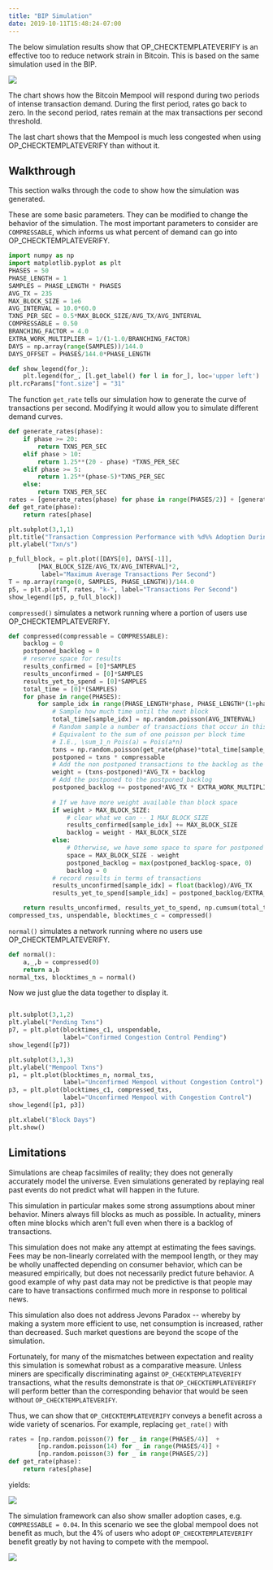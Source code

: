 ```yaml
---
title: "BIP Simulation"
date: 2019-10-11T15:48:24-07:00
---
```

The below simulation results show that OP_CHECKTEMPLATEVERIFY is an effective too to
reduce network strain in Bitcoin. This is based on the same simulation used in the BIP.

![](simulation.png)

The chart shows how the Bitcoin Mempool will respond during two periods of intense transaction demand. During the first period, rates go back to zero. In the second period, rates remain at the max transactions per second threshold.

The last chart shows that the Mempool is much less congested when using OP_CHECKTEMPLATEVERIFY than without it.


## Walkthrough
This section walks through the code to show how the simulation was generated.




These are some basic parameters. They can be modified to change the behavior of
the simulation. The most important parameters to consider are `COMPRESSABLE`,
which informs us what percent of demand can go into OP_CHECKTEMPLATEVERIFY.
```python
import numpy as np
import matplotlib.pyplot as plt
PHASES = 50
PHASE_LENGTH = 1
SAMPLES = PHASE_LENGTH * PHASES
AVG_TX = 235
MAX_BLOCK_SIZE = 1e6
AVG_INTERVAL = 10.0*60.0
TXNS_PER_SEC = 0.5*MAX_BLOCK_SIZE/AVG_TX/AVG_INTERVAL
COMPRESSABLE = 0.50
BRANCHING_FACTOR = 4.0
EXTRA_WORK_MULTIPLIER = 1/(1-1.0/BRANCHING_FACTOR)
DAYS = np.array(range(SAMPLES))/144.0
DAYS_OFFSET = PHASES/144.0*PHASE_LENGTH

def show_legend(for_):
    plt.legend(for_, [l.get_label() for l in for_], loc='upper left')
plt.rcParams["font.size"] = "31"
```




The function `get_rate` tells our simulation how to generate the curve of transactions per second.
Modifying it would allow you to simulate different demand curves.
```python
def generate_rates(phase):
    if phase >= 20:
        return TXNS_PER_SEC
    elif phase > 10:
        return 1.25**(20 - phase) *TXNS_PER_SEC
    elif phase >= 5:
        return 1.25**(phase-5)*TXNS_PER_SEC
    else:
        return TXNS_PER_SEC
rates = [generate_rates(phase) for phase in range(PHASES/2)] + [generate_rates(phase)*2 for phase in range(PHASES/2)]
def get_rate(phase):
    return rates[phase]

plt.subplot(3,1,1)
plt.title("Transaction Compression Performance with %d%% Adoption During 2 Spikes"%(100*COMPRESSABLE))
plt.ylabel("Txn/s")

p_full_block, = plt.plot([DAYS[0], DAYS[-1]],
        [MAX_BLOCK_SIZE/AVG_TX/AVG_INTERVAL]*2,
         label="Maximum Average Transactions Per Second")
T = np.array(range(0, SAMPLES, PHASE_LENGTH))/144.0
p5, = plt.plot(T, rates, "k-", label="Transactions Per Second")
show_legend([p5, p_full_block])
```
`compressed()` simulates a network running where a portion of users use OP_CHECKTEMPLATEVERIFY.

```python
def compressed(compressable = COMPRESSABLE):
    backlog = 0
    postponed_backlog = 0
	# reserve space for results
    results_confirmed = [0]*SAMPLES
    results_unconfirmed = [0]*SAMPLES
    results_yet_to_spend = [0]*SAMPLES
    total_time = [0]*(SAMPLES)
    for phase in range(PHASES):
        for sample_idx in range(PHASE_LENGTH*phase, PHASE_LENGTH*(1+phase)):
			# Sample how much time until the next block
            total_time[sample_idx] = np.random.poisson(AVG_INTERVAL)
			# Random sample a number of transactions that occur in this block time period
            # Equivalent to the sum of one poisson per block time
            # I.E., \sum_1_n Pois(a) = Pois(a*n)
            txns = np.random.poisson(get_rate(phase)*total_time[sample_idx])
            postponed = txns * compressable
			# Add the non postponed transactions to the backlog as the available weight
            weight = (txns-postponed)*AVG_TX + backlog
			# Add the postponed to the postponed_backlog
            postponed_backlog += postponed*AVG_TX * EXTRA_WORK_MULTIPLIER # Total extra work
			
			# If we have more weight available than block space
            if weight > MAX_BLOCK_SIZE:
				# clear what we can -- 1 MAX_BLOCK_SIZE
                results_confirmed[sample_idx] += MAX_BLOCK_SIZE
                backlog = weight - MAX_BLOCK_SIZE
            else:
				# Otherwise, we have some space to spare for postponed backlog
                space = MAX_BLOCK_SIZE - weight
                postponed_backlog = max(postponed_backlog-space, 0)
                backlog = 0
			# record results in terms of transactions
            results_unconfirmed[sample_idx] = float(backlog)/AVG_TX
            results_yet_to_spend[sample_idx] = postponed_backlog/EXTRA_WORK_MULTIPLIER/AVG_TX

    return results_unconfirmed, results_yet_to_spend, np.cumsum(total_time)/(60*60*24.0)
compressed_txs, unspendable, blocktimes_c = compressed()
```

`normal()` simulates a network running where no users use OP_CHECKTEMPLATEVERIFY.
```python
def normal():
    a,_,b = compressed(0)
    return a,b
normal_txs, blocktimes_n = normal()
```



Now we just glue the data together to display it.
```python

plt.subplot(3,1,2)
plt.ylabel("Pending Txns")
p7, = plt.plot(blocktimes_c1, unspendable,
			   label="Confirmed Congestion Control Pending")
show_legend([p7])

plt.subplot(3,1,3)
plt.ylabel("Mempool Txns")
p1, = plt.plot(blocktimes_n, normal_txs,
			   label="Unconfirmed Mempool without Congestion Control")
p3, = plt.plot(blocktimes_c1, compressed_txs,
			   label="Unconfirmed Mempool with Congestion Control")
show_legend([p1, p3])

plt.xlabel("Block Days")
plt.show()
```


## Limitations

Simulations are cheap facsimiles of reality; they does not generally accurately
model the universe. Even simulations generated by  replaying real past events
do not predict what will happen in the future.

This simulation in particular makes some strong assumptions about miner
behavior. Miners always fill blocks as much as possible. In actuality, miners
often mine blocks which aren't full even when there is a backlog of
transactions.

This simulation does not make any attempt at estimating the fees savings. Fees may be non-linearly correlated with the mempool length, or they may be wholly unaffected depending on consumer behavior, which can be measured empirically, but does not necessarily predict future behavior. A good example of why past data may not be predictive is that people may care to have transactions confirmed much more in response to political news.

This simulation also does not address Jevons Paradox -- whereby by making a
system more efficient to use, net consumption is increased, rather than
decreased. Such market questions are beyond the scope of the simulation.

Fortunately, for many of the mismatches between expectation and reality this
simulation is somewhat robust as a comparative measure. Unless miners are
specifically discriminating against `OP_CHECKTEMPLATEVERIFY` transactions, what the
results demonstrate is that `OP_CHECKTEMPLATEVERIFY` will perform better than the
corresponding behavior that would be seen without `OP_CHECKTEMPLATEVERIFY`.

Thus, we can show that `OP_CHECKTEMPLATEVERIFY` conveys a benefit across a wide variety of
scenarios. For example, replacing `get_rate()` with

```python
rates = [np.random.poisson(7) for _ in range(PHASES/4)]  +
		[np.random.poisson(14) for _ in range(PHASES/4)] +
 		[np.random.poisson(3) for _ in range(PHASES/2)]
def get_rate(phase):
    return rates[phase]
```

yields:

![](random.png)


The simulation framework can also show smaller adoption cases, e.g.
`COMPRESSABLE = 0.04`.  In this scenario we see the global mempool does not
benefit as much, but the 4% of users who adopt `OP_CHECKTEMPLATEVERIFY` benefit
greatly by not having to compete with the mempool.

![](random2.png)


